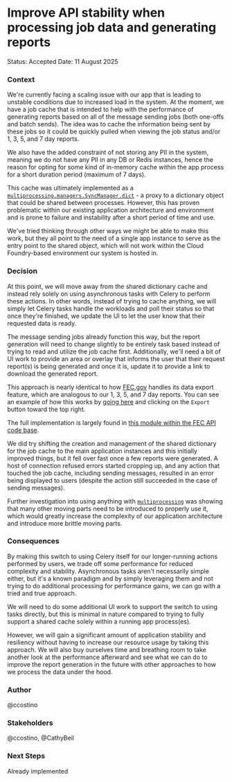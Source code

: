 # Improve API stability when processing job data and generating reports

Status: Accepted
Date: 11 August 2025

### Context

We're currently facing a scaling issue with our app that is leading to unstable conditions due to increased load in the system.  At the moment, we have a job cache that is intended to help with the performance of generating reports based on all of the message sending jobs (both one-offs and batch sends).  The idea was to cache the information being sent by these jobs so it could be quickly pulled when viewing the job status and/or 1, 3, 5, and 7 day reports.

We also have the added constraint of not storing any PII in the system, meaning we do not have any PII in any DB or Redis instances, hence the reason for opting for some kind of in-memory cache within the app process for a short duration period (maximum of 7 days).

This cache was ultimately implemented as a [`multiprocessing.managers.SyncManager.dict`](https://docs.python.org/3/library/multiprocessing.html#multiprocessing.managers.SyncManager.dict) - a proxy to a dictionary object that could be shared between processes.  However, this has proven problematic within our existing application architecture and environment and is prone to failure and instability after a short period of time and use.

We've tried thinking through other ways we might be able to make this work, but they all point to the need of a single app instance to serve as the entry point to the shared object, which will not work within the Cloud Foundry-based environment our system is hosted in.

### Decision

At this point, we will move away from the shared dictionary cache and instead rely solely on using asynchronous tasks with Celery to perform these actions.  In other words, instead of trying to cache anything, we will simply let Celery tasks handle the workloads and poll their status so that once they're finished, we update the UI to let the user know that their requested data is ready.

The message sending jobs already function this way, but the report generation will need to change slightly to be entirely task based instead of trying to read and utilize the job cache first.  Additionally, we'll need a bit of UI work to provide an area or overlay that informs the user that their request report(s) is being generated and once it is, update it to provide a link to download the generated report.

This approach is nearly identical to how [FEC.gov](https://fec.gov/) handles its data export feature, which are analogous to our 1, 3, 5, and 7 day reports.  You can see an example of how this works by [going here](https://www.fec.gov/data/receipts/?data_type=processed&two_year_transaction_period=2024&min_date=10%2F12%2F2024&max_date=10%2F12%2F2024) and clicking on the `Export` button toward the top right.

The full implementation is largely found in [this module within the FEC API code base](https://github.com/fecgov/openFEC/blob/develop/webservices/tasks/download.py).

We did try shifting the creation and management of the shared dictionary for the job cache to the main application instances and this initially improved things, but it fell over fast once a few reports were generated.  A host of connection refused errors started cropping up, and any action that touched the job cache, including sending messages, resulted in an error being displayed to users (despite the action still succeeded in the case of sending messages).

Further investigation into using anything with [`multiprocessing`](https://docs.python.org/3/library/multiprocessing.html) was showing that many other moving parts need to be introduced to properly use it, which would greatly increase the complexity of our application architecture and introduce more brittle moving parts.

### Consequences

By making this switch to using Celery itself for our longer-running actions performed by users, we trade off some performance for reduced complexity and stability.  Asynchronous tasks aren't necessarily simple either, but it's a known paradigm and by simply leveraging them and not trying to do additional processing for performance gains, we can go with a tried and true approach.

We will need to do some additional UI work to support the switch to using tasks directly, but this is minimal in nature compared to trying to fully support a shared cache solely within a running app process(es).

However, we will gain a significant amount of application stability and resiliency without having to increase our resource usage by taking this approach.  We will also buy ourselves time and breathing room to take another look at the performance afterward and see what we can do to improve the report generation in the future with other approaches to how we process the data under the hood.

### Author

@ccostino

### Stakeholders

@ccostino, @CathyBeil

### Next Steps

Already implemented
